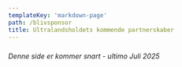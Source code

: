 ```yaml
---
templateKey: 'markdown-page'
path: /blivsponsor
title: Ultralandsholdets kommende partnerskaber
---
```

###

_Denne side er kommer snart - ultimo Juli 2025_
